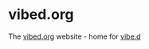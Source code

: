 vibed.org
=========

The [vibed.org](http://vibed.org) website - home for [vibe.d](https://github.com/rejectedsoftware/vibe.d/)